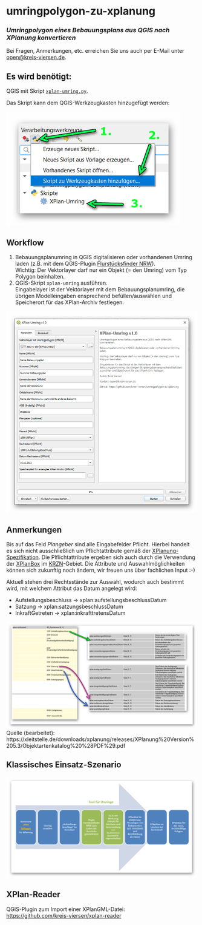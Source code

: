 # umringpolygon-zu-xplanung
### _Umringpolygon eines Bebauungsplans aus QGIS nach XPlanung konvertieren_

Bei Fragen, Anmerkungen, etc. erreichen Sie uns auch per E-Mail unter [open@kreis-viersen.de](mailto:open@kreis-viersen.de?subject=umringpolygon-zu-xplanung).

## Es wird benötigt:
QGIS mit Skript [`xplan-umring.py`](https://kreis-viersen.github.io/umringpolygon-zu-xplanung/xplan-umring.py).

Das Skript kann dem QGIS-Werkzeugkasten hinzugefügt werden:

<img src="./screenshots/skript_zu_werkzeugkasten_hinzufuegen.png"/>

## Workflow

1. Bebauungsplanumring in QGIS digitalisieren oder vorhandenen Umring laden (z.B. mit dem QGIS-Plugin [Flurstücksfinder NRW]).<br>Wichtig: Der Vektorlayer darf nur ein Objekt (= den Umring) vom Typ Polygon beinhalten.
2. QGIS-Skript `xplan-umring` ausführen.<br>Eingabelayer ist der Vektorlayer mit dem Bebauungsplanumring, die übrigen Modelleingaben ensprechend befüllen/auswählen und Speicherort für das XPlan-Archiv festlegen.

<img src="./screenshots/eingabemaske.png"/>

## Anmerkungen

Bis auf das Feld _Plangeber_ sind alle Eingabefelder Pflicht. Hierbei handelt es sich nicht ausschließlich um Pflichtattribute gemäß der [XPlanung-Spezifikation]. Die Plflichtattribute ergeben sich auch durch die Verwendung der [XPlanBox] im [KRZN]-Gebiet. Die Attribute und Auswahlmöglichkeiten können sich zukunftig noch ändern, wir freuen uns über fachlichen Input :-)

Aktuell stehen drei Rechtsstände zur Auswahl, wodurch auch bestimmt wird, mit welchem Attribut das Datum angelegt wird:
- Aufstellungsbeschluss -> xplan:aufstellungsbeschlussDatum
- Satzung -> xplan:satzungsbeschlussDatum
- InkraftGetreten -> xplan:inkrafttretensDatum

<img src="./screenshots/rechtsstand-datum.png"/>
Quelle (bearbeitet): https://xleitstelle.de/downloads/xplanung/releases/XPlanung%20Version%205.3/Objektartenkatalog%20%28PDF%29.pdf

## Klassisches Einsatz-Szenario

<img src="./screenshots/klassisches_einsatz-szenario.png"/>


## XPlan-Reader
QGIS-Plugin zum Import einer XPlanGML-Datei:<br>
https://github.com/kreis-viersen/xplan-reader

[Flurstücksfinder NRW]: <https://github.com/kreis-viersen/flurstuecksfinder-nrw>
[XPlanung-Spezifikation]: <https://xleitstelle.de/xplanung/releases-xplanung>
[KRZN]: <https://www.krzn.de/>
[XPlanBox]: <https://gitlab.opencode.de/diplanung/ozgxplanung>

